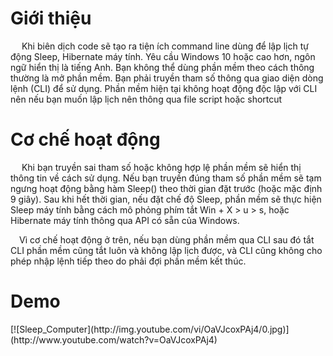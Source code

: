 <h1> Giới thiệu </h1>
<p> &emsp; Khi biên dịch code sẽ tạo ra tiện ích command line dùng để lập lịch tự động Sleep, Hibernate máy tính. Yêu cầu Windows 10 hoặc cao hơn, ngôn ngữ hiển thị là tiếng Anh. Bạn không thể dùng phần mềm theo cách thông thường là mở phần mềm. Bạn phải truyền tham số thông qua giao diện dòng lệnh (CLI) để sử dụng. Phần mềm hiện tại không hoạt động độc lập với CLI nên nếu bạn muốn lập lịch nên thông qua file script hoặc shortcut
  </p>
<h1> Cơ chế hoạt động </h1>
 <p> &emsp; Khi bạn truyền sai tham số hoặc không hợp lệ phần mềm sẽ hiển thị thông tin về cách sử dụng. Nếu bạn truyền đúng tham số phần mềm sẽ tạm ngưng hoạt động bằng hàm Sleep() theo thời gian đặt trước (hoặc mặc định 9 giây). Sau khi hết thời gian, nếu đặt chế độ Sleep, phần mềm sẽ thực hiện Sleep máy tính bằng cách mô phỏng phím tắt Win + X > u > s, hoặc Hibernate máy tính thông qua API có sẵn của Windows.
  </p>
  <p> 
  &emsp;Vì cơ chế hoạt động ở trên, nếu bạn dùng phần mềm qua CLI sau đó tắt CLI phần mềm cũng tắt luôn và không lập lịch được, và CLI cũng không cho phép nhập lệnh tiếp theo do phải đợi phần mềm kết thúc.
  </p>
  <h1> Demo </h1>
  [![Sleep_Computer](http://img.youtube.com/vi/OaVJcoxPAj4/0.jpg)](http://www.youtube.com/watch?v=OaVJcoxPAj4)
